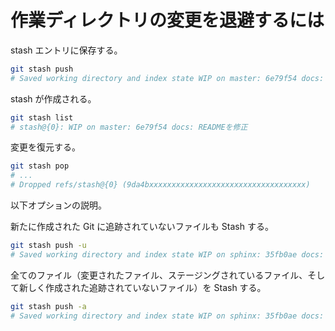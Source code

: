 # 作業ディレクトリの変更を退避するには

stash エントリに保存する。

```bash
git stash push
# Saved working directory and index state WIP on master: 6e79f54 docs: READMEを修正
```

stash が作成される。

```bash
git stash list
# stash@{0}: WIP on master: 6e79f54 docs: READMEを修正
```

変更を復元する。

```bash
git stash pop
# ...
# Dropped refs/stash@{0} (9da4bxxxxxxxxxxxxxxxxxxxxxxxxxxxxxxxxxxx)
```

以下オプションの説明。

新たに作成された Git に追跡されていないファイルも Stash する。

```bash
git stash push -u
# Saved working directory and index state WIP on sphinx: 35fb0ae docs: docstringの記述を追加
```

全てのファイル（変更されたファイル、ステージングされているファイル、そして新しく作成された追跡されていないファイル）を Stash する。

```bash
git stash push -a
# Saved working directory and index state WIP on sphinx: 35fb0ae docs: docstringの記述を追加
```
